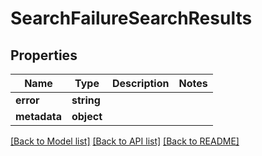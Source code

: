 # SearchFailureSearchResults

## Properties
Name | Type | Description | Notes
------------ | ------------- | ------------- | -------------
**error** | **string** |  | 
**metadata** | **object** |  | 

[[Back to Model list]](../README.md#documentation-for-models) [[Back to API list]](../README.md#documentation-for-api-endpoints) [[Back to README]](../README.md)


